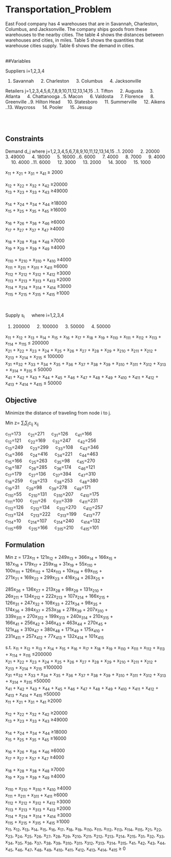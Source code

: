 # Transportation_Problem

East Food company has 4 warehouses that are in Savannah, Charleston, Columbus, and Jacksonville.  The company ships goods from these warehouses to the nearby cities.  The table 4 shows the distances between warehouses and cities, in miles.  Table 5 shows the quantities that warehouse cities supply.  Table 6 shows the demand in cities. <br /> <br />

##Variables

Suppliers	i=1,2,3,4
  1. Savannah	&emsp;	2. Charleston	&emsp;	3. Columbus	&emsp;	4. Jacksonville

Retailers	j=1,2,3,4,5,6,7,8,9,10,11,12,13,14,15
  ..1. Tifton	&emsp;	2. Augusta	&emsp;	3. Atlanta	&emsp;	4. Chattanooga
  ..5. Macon	&emsp;	6. Valdosta	&emsp;	7. Florence	&emsp;	8. Greenville
  ..9. Hilton Head	&emsp; 10. Statesboro	&emsp; 11. Summerville	&emsp; 12. Aikens
  ..13. Waycross	&emsp; 14. Pooler		&emsp; 15. Jessup

<br /> <br />
## Constraints

Demand	d_j where j=1,2,3,4,5,6,7,8,9,10,11,12,13,14,15
..1. 2000	&emsp; 2. 20000	&emsp; 3. 49000	&emsp; 4. 18000	&emsp; 5. 16000
..6. 6000	&emsp; 7. 4000	&emsp; 8. 7000	&emsp; 9. 4000	&emsp; 10. 4000
..11. 6000	&emsp; 12. 3000	&emsp; 13. 2000	&emsp; 14. 3000	&emsp; 15. 1000

x<sub>11</sub> + x<sub>21</sub> + x<sub>31</sub> + x<sub>41</sub>  ≥ 2000 <br />	
x<sub>12</sub> + x<sub>22</sub> + x<sub>32</sub> + x<sub>42</sub>  ≥20000 <br />
x<sub>13</sub> + x<sub>23</sub> + x<sub>33</sub> + x<sub>43</sub>  ≥49000 <br />		
x<sub>14</sub> + x<sub>24</sub> + x<sub>34</sub> + x<sub>44</sub>  ≥18000 <br />
x<sub>15</sub> + x<sub>25</sub> + x<sub>35</sub> + x<sub>45</sub>  ≥16000 <br />		
x<sub>16</sub> + x<sub>26</sub> + x<sub>36</sub> + x<sub>46</sub>  ≥6000 <br />
x<sub>17</sub> + x<sub>27</sub> + x<sub>37</sub> + x<sub>47</sub>  ≥4000 <br />		
x<sub>18</sub> + x<sub>28</sub> + x<sub>38</sub> + x<sub>48</sub>  ≥7000 <br />
x<sub>19</sub> + x<sub>29</sub> + x<sub>39</sub> + x<sub>49</sub>  ≥4000 <br />		
x<sub>110</sub> + x<sub>210</sub> + x<sub>310</sub> + x<sub>410</sub>  ≥4000 <br />
x<sub>111</sub> + x<sub>211</sub> + x<sub>311</sub> + x<sub>411</sub>  ≥6000 <br />
x<sub>112</sub> + x<sub>212</sub> + x<sub>312</sub> + x<sub>412</sub>  ≥3000 <br />
x<sub>113</sub> + x<sub>213</sub> + x<sub>313</sub> + x<sub>413</sub>  ≥2000 <br />	
x<sub>114</sub> + x<sub>214</sub> + x<sub>314</sub> + x<sub>414</sub>  ≥3000 <br />
x<sub>115</sub> + x<sub>215</sub> + x<sub>315</sub> + x<sub>415</sub>  ≥1000 <br />
<br /> <br />

Supply	s<sub>i</sub> &emsp; where i=1,2,3,4
1. 200000	&emsp; 2. 100000	&emsp; 3. 50000	&emsp; 4. 50000

x<sub>11</sub> + x<sub>12</sub> + x<sub>13</sub> + x<sub>14</sub> + x<sub>15</sub> + x<sub>16</sub> + x<sub>17</sub> + x<sub>18</sub> + x<sub>19</sub> + x<sub>110</sub> + x<sub>111</sub> + x<sub>112</sub> + x<sub>113</sub> + x<sub>114</sub> + x<sub>115</sub>  ≤ 200000 <br /> 
x<sub>21</sub> + x<sub>22</sub> + x<sub>23</sub> + x<sub>24</sub> + x<sub>25</sub> + x<sub>26</sub> + x<sub>27</sub> + x<sub>28</sub> + x<sub>29</sub> + x<sub>210</sub> + x<sub>211</sub> + x<sub>212</sub> + x<sub>213</sub> + x<sub>214</sub> + x<sub>215</sub>  ≤ 100000 <br /> 
x<sub>31</sub> +x<sub>32</sub> + x<sub>33</sub> + x<sub>34</sub> + x<sub>35</sub> + x<sub>36</sub> + x<sub>37</sub> + x<sub>38</sub> + x<sub>39</sub> + x<sub>310</sub> + x<sub>311</sub> + x<sub>312</sub> + x<sub>313</sub> + x<sub>314</sub> + x<sub>315</sub> ≤ 50000 <br /> 
x<sub>41</sub> + x<sub>42</sub> + x<sub>43</sub> + x<sub>44</sub> + x<sub>45</sub> + x<sub>46</sub> + x<sub>47</sub> + x<sub>48</sub> + x<sub>49</sub> + x<sub>410</sub> + x<sub>411</sub> + x<sub>412</sub> + x<sub>413</sub> + x<sub>414</sub> + x<sub>415</sub> ≤ 50000 <br /> 


## Objective

Minimize the distance of traveling from node i to j.

Min z= ∑<sub>i</sub>∑<sub>j</sub>c<sub>ij</sub> x<sub>ij</sub> 

c<sub>11</sub>=173 	&emsp; c<sub>21</sub>=271	&emsp; c<sub>31</sub>=126	&emsp; c<sub>41</sub>=166 <br />
c<sub>12</sub>=121 	&emsp; c<sub>22</sub>=169	&emsp; c<sub>32</sub>=247	&emsp; c<sub>42</sub>=256 <br />
c<sub>13</sub>=249 	&emsp; c<sub>23</sub>=299	&emsp; c<sub>33</sub>=108	&emsp; c<sub>43</sub>=346 <br />
c<sub>14</sub>=366 	&emsp; c<sub>24</sub>=416	&emsp; c<sub>34</sub>=221	&emsp; c<sub>44</sub>=463 <br />
c<sub>15</sub>=166 	&emsp; c<sub>25</sub>=263	&emsp; c<sub>35</sub>=98	&emsp; c<sub>45</sub>=270 <br />
c<sub>16</sub>=187 	&emsp; c<sub>26</sub>=285	&emsp; c<sub>36</sub>=174	&emsp; c<sub>46</sub>=121 <br />
c<sub>17</sub>=179 	&emsp; c<sub>27</sub>=136	&emsp; c<sub>37</sub>=394	&emsp; c<sub>47</sub>=310 <br />
c<sub>18</sub>=259 	&emsp; c<sub>28</sub>=213	&emsp; c<sub>38</sub>=253	&emsp; c<sub>48</sub>=380 <br />
c<sub>19</sub>=31 	&emsp; c<sub>29</sub>=98	&emsp; c<sub>39</sub>=278	&emsp; c<sub>49</sub>=171 <br />
c<sub>110</sub>=55 	&emsp; c<sub>210</sub>=131	&emsp; c<sub>310</sub>=207	&emsp; c<sub>410</sub>=175 <br />
c<sub>111</sub>=100 &emsp; c<sub>211</sub>=26	&emsp; c<sub>311</sub>=339	&emsp; c<sub>411</sub>=231 <br />
c<sub>112</sub>=126 &emsp; c<sub>212</sub>=134	&emsp; c<sub>312</sub>=270	&emsp; c<sub>412</sub>=257 <br />
c<sub>113</sub>=124 &emsp; c<sub>213</sub>=222	&emsp; c<sub>313</sub>=199	&emsp; c<sub>413</sub>=77 <br />
c<sub>114</sub>=10 	&emsp; c<sub>214</sub>=107	&emsp; c<sub>314</sub>=240	&emsp; c<sub>414</sub>=132 <br />
c<sub>115</sub>=69 	&emsp; c<sub>215</sub>=166	&emsp; c<sub>315</sub>=210	&emsp; c<sub>415</sub>=101 <br />

## Formulation

Min z = 173x<sub>11</sub> + 121x<sub>12</sub> + 249x<sub>13</sub> + 366x<sub>14</sub> + 166x<sub>15</sub> + <br />
        187x<sub>16</sub> + 179x<sub>17</sub> + 259x<sub>18</sub> + 31x<sub>19</sub> + 55x<sub>110</sub> + <br />
        100x<sub>111</sub> + 126x<sub>112</sub> + 124x<sub>113</sub> + 10x<sub>114</sub> + 69x<sub>115</sub> + <br />
        271x<sub>21</sub> + 169x<sub>22</sub> + 299x<sub>23</sub> + 416x<sub>24</sub> + 263x<sub>25</sub> + <br />     
        285x<sub>26</sub> + 136x<sub>27</sub> + 213x<sub>28</sub> + 98x<sub>29</sub> + 131x<sub>210</sub> + <br />
        26x<sub>211</sub> + 134x<sub>212</sub> + 222x<sub>213</sub> + 107x<sub>214</sub> + 166x<sub>215</sub> + <br />
        126x<sub>31</sub> + 247x<sub>32</sub> + 108x<sub>33</sub> + 221x<sub>34</sub> + 98x<sub>35</sub> + <br />
        174x<sub>36</sub> + 394x<sub>37</sub> + 253x<sub>38</sub> + 278x<sub>39</sub> + 207x<sub>310</sub> + <br />
        339x<sub>311</sub> + 270x<sub>312</sub> + 199x<sub>313</sub> + 240x<sub>314</sub> + 210x<sub>315</sub> + <br />
        166x<sub>41</sub> + 256x<sub>42</sub> + 346x<sub>43</sub> + 463x<sub>44</sub> + 270x<sub>45</sub> + <br />
        121x<sub>46</sub> + 310x<sub>47</sub> + 380x<sub>48</sub> + 171x<sub>49</sub> + 175x<sub>410</sub> + <br />
        231x<sub>411</sub> + 257x<sub>412</sub> + 77x<sub>413</sub> + 132x<sub>414</sub> + 101x<sub>415</sub> <br />

s.t.
x<sub>11</sub> + x<sub>12</sub> + x<sub>13</sub> + x<sub>14</sub> + x<sub>15</sub> + x<sub>16</sub> + x<sub>17</sub> + x<sub>18</sub> + x<sub>19</sub> + x<sub>110</sub> + x<sub>111</sub> + x<sub>112</sub> + x<sub>113</sub> + x<sub>114</sub> + x<sub>115</sub>  ≤200000 <br />
x<sub>21</sub> + x<sub>22</sub> + x<sub>23</sub> + x<sub>24</sub> + x<sub>25</sub> + x<sub>26</sub> + x<sub>27</sub> + x<sub>28</sub> + x<sub>29</sub> + x<sub>210</sub> + x<sub>211</sub> + x<sub>212</sub> + x<sub>213</sub> + x<sub>214</sub> + x<sub>215</sub>  ≤100000 <br />
x<sub>31</sub> +x<sub>32</sub> + x<sub>33</sub> + x<sub>34</sub> + x<sub>35</sub> + x<sub>36</sub> + x<sub>37</sub> + x<sub>38</sub> + x<sub>39</sub> + x<sub>310</sub> + x<sub>311</sub> + x<sub>312</sub> + x<sub>313</sub> + x<sub>314</sub> + x<sub>315</sub>  ≤50000 <br />
x<sub>41</sub> + x<sub>42</sub> + x<sub>43</sub> + x<sub>44</sub> + x<sub>45</sub> + x<sub>46</sub> + x<sub>47</sub> + x<sub>48</sub> + x<sub>49</sub> + x<sub>410</sub> + x<sub>411</sub> + x<sub>412</sub> + x<sub>413</sub> + x<sub>414</sub> + x<sub>415</sub>  ≤50000 <br />
x<sub>11</sub> + x<sub>21</sub> + x<sub>31</sub> + x<sub>41</sub>  ≥2000 <br /> 		
x<sub>12</sub> + x<sub>22</sub> + x<sub>32</sub> + x<sub>42</sub>   ≥20000 <br />
x<sub>13</sub> + x<sub>23</sub> + x<sub>33</sub> + x<sub>43</sub>  ≥49000 <br />		
x<sub>14</sub> + x<sub>24</sub> + x<sub>34</sub> + x<sub>44</sub>  ≥18000 <br />
x<sub>15</sub> + x<sub>25</sub> + x<sub>35</sub> + x<sub>45</sub>  ≥16000 <br />		
x<sub>16</sub> + x<sub>26</sub> + x<sub>36</sub> + x<sub>46</sub>  ≥6000 <br />
x<sub>17</sub> + x<sub>27</sub> + x<sub>37</sub> + x<sub>47</sub>  ≥4000 <br />		
x<sub>18</sub> + x<sub>28</sub> + x<sub>38</sub> + x<sub>48</sub>   ≥7000 <br />
x<sub>19</sub> + x<sub>29</sub> + x<sub>39</sub> + x<sub>49</sub>  ≥4000 <br />		
x<sub>110</sub> + x<sub>210</sub> + x<sub>310</sub> + x<sub>410</sub>  ≥4000 <br />
x<sub>111</sub> + x<sub>211</sub> + x<sub>311</sub> + x<sub>411</sub>  ≥6000	<br />
x<sub>112</sub> + x<sub>212</sub> + x<sub>312</sub> + x<sub>412</sub>  ≥3000 <br />
x<sub>113</sub> + x<sub>213</sub> + x<sub>313</sub> + x<sub>413</sub>  ≥2000	<br />
x<sub>114</sub> + x<sub>214</sub> + x<sub>314</sub> + x<sub>414</sub>  ≥3000 <br />
x<sub>115</sub> + x<sub>215</sub> + x<sub>315</sub> + x<sub>415</sub>  ≥1000 <br />
x<sub>11</sub>, x<sub>12</sub>, x<sub>13</sub>, x<sub>14</sub>, x<sub>15</sub>, x<sub>16</sub>, x<sub>17</sub>, x<sub>18</sub>, x<sub>19</sub>, x<sub>110</sub>, x<sub>111</sub>, x<sub>112</sub>, x<sub>113</sub>, x<sub>114</sub>, x<sub>115</sub>, x<sub>21</sub>, x<sub>22</sub>, x<sub>23</sub>, x<sub>24</sub>, x<sub>25</sub>, x<sub>26</sub>, x<sub>27</sub>, x<sub>28</sub>, x<sub>29</sub>, x<sub>210</sub>, x<sub>211</sub>, x<sub>212</sub>, x<sub>213</sub>, x<sub>214</sub>, x<sub>215</sub>, x<sub>31</sub>, x<sub>32</sub>, x<sub>33</sub>, x<sub>34</sub>, x<sub>35</sub>, x<sub>36</sub>, x<sub>37</sub>, x<sub>38</sub>, x<sub>39</sub>, x<sub>310</sub>, x<sub>311</sub>, x<sub>312</sub>, x<sub>313</sub>, x<sub>314</sub>, x<sub>315</sub>, x<sub>41</sub>, x<sub>42</sub>, x<sub>43</sub>, x<sub>44</sub>, x<sub>45</sub>, x<sub>46</sub>, x<sub>47</sub>, x<sub>48</sub>, x<sub>49</sub>, x<sub>410</sub>, x<sub>411</sub>, x<sub>412</sub>, x<sub>413</sub>, x<sub>414</sub>, x<sub>415</sub>   ≥ 0  

